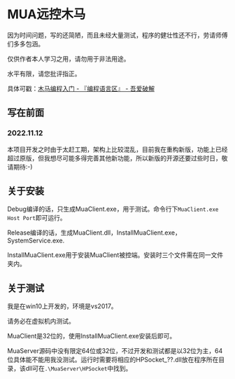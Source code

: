 # MUA远控木马

因为时间问题，写的还简陋，而且未经大量测试，程序的健壮性还不行，劳请师傅们多多包涵。

仅供作者本人学习之用，请勿用于非法用途。

水平有限，请您批评指正。

具体可戳：[木马编程入门 - 『编程语言区』 - 吾爱破解](https://www.52pojie.cn/thread-1382127-1-1.html)

## 写在前面

### 2022.11.12

本项目开发之时由于太赶工期，架构上比较混乱，目前我在重构新版，功能上已经超过原版，但我想尽可能多得完善其他新功能，所以新版的开源还要过些时日，敬请期待:-)

## 关于安装

Debug编译的话，只生成MuaClient.exe，用于测试。命令行下`MuaClient.exe Host Port`即可运行。

Release编译的话，生成MuaClient.dll，InstallMuaClient.exe，SystemService.exe.

InstallMuaClient.exe用于安装MuaClient被控端。安装时三个文件需在同一文件夹内。

## 关于测试

我是在win10上开发的，环境是vs2017。

请务必在虚拟机内测试。

MuaClient是32位的，使用InstallMuaClient.exe安装后即可。

MuaServer源码中没有限定64位或32位，不过开发和测试都是以32位为主，64位具体能不能用我没测试。运行时需要将相应的HPSocket_??.dll放在程序所在目录，该dll可在`.\MuaServer\HPSocket`中找到。
